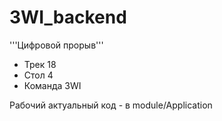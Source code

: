 # 3WI_backend

'''Цифровой прорыв'''


* Трек 18
* Стол 4
* Команда 3WI

Рабочий актуальный код - в module/Application
